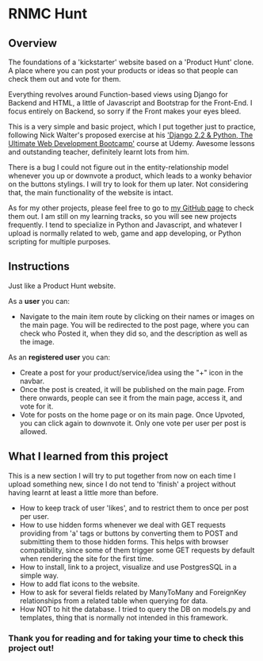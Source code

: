RNMC Hunt
========================================

Overview
----------------------------------------

The foundations of a 'kickstarter' website based on a 'Product Hunt' clone. A place where you can post your products or ideas so that people can check them out and vote for them.

Everything revolves around Function-based views using Django for Backend and HTML, a little of Javascript and Bootstrap for the Front-End. I focus entirely on Backend, so sorry if the Front makes your eyes bleed.

This is a very simple and basic project, which I put together just to practice, following Nick Walter's proposed exercise at his ['Django 2.2 & Python, The Ultimate Web Development Bootcamp'](https://www.udemy.com/course/the-ultimate-beginners-guide-to-django-django-2-python-web-dev-website/) course at Udemy. Awesome lessons and outstanding teacher, definitely learnt lots from him.

There is a bug I could not figure out in the entity-relationship model whenever you up or downvote a product, which leads to a wonky behavior on the buttons stylings. I will try to look for them up later. Not considering that, the main functionality of the website is intact.

As for my other projects, please feel free to go to [my GitHub page](https://github.com/RenzoMurinaCadierno) to check them out. I am still on my learning tracks, so you will see new projects frequently. I tend to specialize in Python and Javascript, and whatever I upload is normally related to web, game and app developing, or Python scripting for multiple purposes.

Instructions
------------------------------------------

Just like a Product Hunt website.

As a **user** you can:

- Navigate to the main item route by clicking on their names or images on the main page. You will be redirected to the post page, where you can check who Posted it, when they did so, and the description as well as the image.

As an **registered user** you can:

- Create a post for your product/service/idea using the "+" icon in the navbar.
- Once the post is created, it will be published on the main page. From there onwards, people can see it from the main page, access it, and vote for it.
- Vote for posts on the home page or on its main page. Once Upvoted, you can click again to downvote it. Only one vote per user per post is allowed.

What I learned from this project
------------------------------------------
This is a new section I will try to put together from now on each time I upload something new, since I do not tend to 'finish' a project without having learnt at least a little more than before.

- How to keep track of user 'likes', and to restrict them to once per post per user.
- How to use hidden forms whenever we deal with GET requests providing from 'a' tags or buttons by converting them to POST and submitting them to those hidden forms. This helps with browser compatibility, since some of them trigger some GET requests by default when rendering the site for the first time.
- How to install, link to a project, visualize and use PostgresSQL in a simple way.
- How to add flat icons to the website.
- How to ask for several fields related by ManyToMany and ForeignKey relationships from a related table when querying for data.
- How NOT to hit the database. I tried to query the DB on models.py and templates, thing that is normally not intended in this framework.


### Thank you for reading and for taking your time to check this project out! ###

